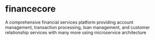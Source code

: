# financecore
A comprehensive financial services platform providing account management, transaction processing, loan management, and customer relationship services with many more using microservice architecture
